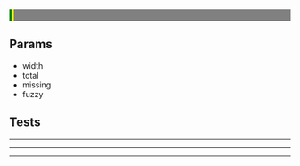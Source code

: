 <div style="width:{{{width|200}}}px; background-color:grey;height:1.5em;"  title="{{#expr:100*({{{missing|20}}}/{{{total|100}}}) round 2}}% of missing translation ({{{missing|20}}} entries)">
<div style="float:left;width:{{#expr:100*({{{total|100}}}-{{{fuzzy|20}}}-{{{missing|20}}})/{{{total|100}}}}}%; background-color:green;height:1.5em;" title="{{#expr:100*({{{total|100}}}-{{{fuzzy|20}}}-{{{missing|20}}})/{{{total|100}}} round 2}}% of translation accomplished">

 

</div>
<div style="float:left;width:{{#expr:100*({{{fuzzy|20}}}/{{{total|100}}})}}%; background-color:yellow;height:1.5em;" title="{{#expr:100*({{{fuzzy|20}}}/{{{total|100}}}) round 2}}% of fussy translation">

 

</div>
</div>

<noinclude>

## Params

- width
- total
- missing
- fuzzy

## Tests

------------------------------------------------------------------------

------------------------------------------------------------------------

------------------------------------------------------------------------

</noinclude>